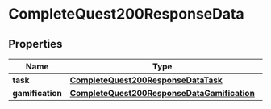 

# CompleteQuest200ResponseData


## Properties

| Name | Type | Description | Notes |
|------------ | ------------- | ------------- | -------------|
|**task** | [**CompleteQuest200ResponseDataTask**](CompleteQuest200ResponseDataTask.md) |  |  [optional] |
|**gamification** | [**CompleteQuest200ResponseDataGamification**](CompleteQuest200ResponseDataGamification.md) |  |  [optional] |



